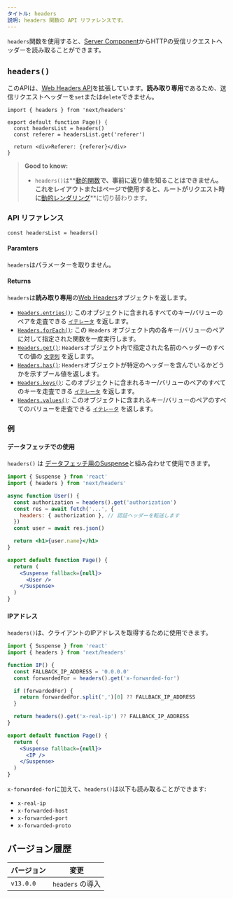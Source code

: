 ```yaml
---
タイトル: headers
説明: headers 関数の API リファレンスです。
---
```


`headers`関数を使用すると、[Server Component](/docs/app-router/building-your-application/rendering/server-components)からHTTPの受信リクエストヘッダーを読み取ることができます。

## `headers()`

このAPIは、[Web Headers API](https://developer.mozilla.org/docs/Web/API/Headers)を拡張しています。**読み取り専用**であるため、送信リクエストヘッダーを`set`または`delete`できません。

```tsx title="app/page.tsx"
import { headers } from 'next/headers'

export default function Page() {
  const headersList = headers()
  const referer = headersList.get('referer')

  return <div>Referer: {referer}</div>
}
```

> **Good to know:**
>
> - `headers()`は**[動的関数](/docs/app-router/building-your-application/rendering/server-components#動的関数)**で、事前に返り値を知ることはできません。これをレイアウトまたはページで使用すると、ルートがリクエスト時に**[動的レンダリング](/docs/app-router/building-your-application/rendering/server-components#動的レンダリング)**に切り替わります。

### API リファレンス

```tsx
const headersList = headers()
```

#### Paramters

`headers`はパラメーターを取りません。

#### Returns

`headers`は**読み取り専用**の[Web Headers](https://developer.mozilla.org/docs/Web/API/Headers)オブジェクトを返します。

- [`Headers.entries()`](https://developer.mozilla.org/docs/Web/API/Headers/entries): このオブジェクトに含まれるすべてのキー/バリューのペアを走査できる [`イテレータ`](https://developer.mozilla.org/docs/Web/JavaScript/Reference/Iteration_protocols) を返します。
- [`Headers.forEach()`](https://developer.mozilla.org/docs/Web/API/Headers/forEach): この `Headers` オブジェクト内の各キー/バリューのペアに対して指定された関数を一度実行します。
- [`Headers.get()`](https://developer.mozilla.org/docs/Web/API/Headers/get): `Headers`オブジェクト内で指定された名前のヘッダーのすべての値の [`文字列`](https://developer.mozilla.org/docs/Web/JavaScript/Reference/Global_Objects/String) を返します。
- [`Headers.has()`](https://developer.mozilla.org/docs/Web/API/Headers/has): `Headers`オブジェクトが特定のヘッダーを含んでいるかどうかを示すブール値を返します。
- [`Headers.keys()`](https://developer.mozilla.org/docs/Web/API/Headers/keys): このオブジェクトに含まれるキー/バリューのペアのすべてのキーを走査できる [`イテレータ`](https://developer.mozilla.org/docs/Web/JavaScript/Reference/Iteration_protocols) を返します。
- [`Headers.values()`](https://developer.mozilla.org/docs/Web/API/Headers/values): このオブジェクトに含まれるキー/バリューのペアのすべてのバリューを走査できる [`イテレータ`](https://developer.mozilla.org/docs/Web/JavaScript/Reference/Iteration_protocols) を返します。

### 例

#### データフェッチでの使用

`headers()` は [データフェッチ用のSuspense](/docs/app-router/building-your-application/data-fetching/fetching-caching-and-revalidating)と組み合わせて使用できます。

```jsx title="app/page.js"
import { Suspense } from 'react'
import { headers } from 'next/headers'

async function User() {
  const authorization = headers().get('authorization')
  const res = await fetch('...', {
    headers: { authorization }, // 認証ヘッダーを転送します
  })
  const user = await res.json()

  return <h1>{user.name}</h1>
}

export default function Page() {
  return (
    <Suspense fallback={null}>
      <User />
    </Suspense>
  )
}
```

#### IPアドレス

`headers()`は、クライアントのIPアドレスを取得するために使用できます。

```jsx title="app/page.js"
import { Suspense } from 'react'
import { headers } from 'next/headers'

function IP() {
  const FALLBACK_IP_ADDRESS = '0.0.0.0'
  const forwardedFor = headers().get('x-forwarded-for')

  if (forwardedFor) {
    return forwardedFor.split(',')[0] ?? FALLBACK_IP_ADDRESS
  }

  return headers().get('x-real-ip') ?? FALLBACK_IP_ADDRESS
}

export default function Page() {
  return (
    <Suspense fallback={null}>
      <IP />
    </Suspense>
  )
}
```

`x-forwarded-for`に加えて、`headers()`は以下も読み取ることができます:

- `x-real-ip`
- `x-forwarded-host`
- `x-forwarded-port`
- `x-forwarded-proto`

## バージョン履歴

| バージョン | 変更             |
| ---------- | ---------------- |
| `v13.0.0`  | `headers` の導入 |
